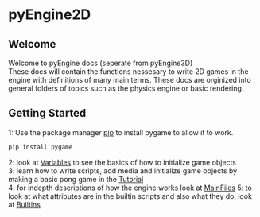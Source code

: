 # pyEngine2D

## Welcome 
Welcome to pyEngine docs (seperate from pyEngine3D) <br />
These docs will contain the functions nessesary to write 2D games in the engine with definitions of many main terms. 
These docs are orginized into general folders of topics such as the physics engine or basic rendering.

## Getting Started
1: Use the package manager [pip](https://pip.pypa.io/en/stable/) to install pygame to allow it to work.

```bash
pip install pygame
```
2: look at [Variables](MainFiles/Variables.md) to see the basics of how to initialize game objects <br />
3: learn how to write scripts, add media and initialize game objects by making a basic pong game in the [Tutorial](Tutorial/Introduction.md)<br />
4: for indepth descriptions of how the engine works look at [MainFiles](MainFiles/GameLoop.md)
5: to look at what attributes are in the builtin scripts and also what they do, look at [Builtins](Builtins/Collisions/Colliders2D.md)